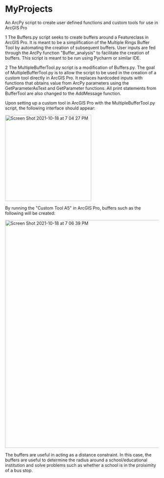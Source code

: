 # MyProjects
An ArcPy script to create user defined functions and custom tools for use in ArcGIS Pro

1 The Buffers.py script seeks to create buffers around a Featureclass in ArcGIS Pro. 
  It is meant to be a simplification of the Multiple Rings Buffer Tool by automating the creation of subsequent buffers. 
  User inputs are fed through the ArcPy function "Buffer_analysis" to facilitate the creation of buffers. 
  This script is meant to be run using Pycharm or similar IDE. 



2 The MultipleBufferTool.py script is a modification of Buffers.py. 
  The goal of MultipleBufferTool.py is to allow the script to be used in the creation of a custom tool directly in ArcGIS Pro.
  It replaces hardcoded inputs with functions that obtains value from ArcPy parameters using the GetParameterAsText and GetParameter functions. 
  All print statements from BufferTool are also changed to the AddMessage function.

  Upon setting up a custom tool in ArcGIS Pro with the MultipleBufferTool.py script, the following interface should appear:
  
<img width="282" alt="Screen Shot 2021-10-18 at 7 04 27 PM" src="https://user-images.githubusercontent.com/92761963/137818225-88c07b40-9426-42b4-b082-1f8af26b7998.png">

  By running the "Custom Tool A5" in ArcGIS Pro, buffers such as the following will be created:
  
  <img width="746" alt="Screen Shot 2021-10-18 at 7 06 39 PM" src="https://user-images.githubusercontent.com/92761963/137818364-302036a3-10d3-4880-83ec-50c4795ab27e.png">

  The buffers are useful in acting as a distance constraint. 
  In this case, the buffers are useful to determine the radius around a school/educational institution and solve problems such as whether a school is in the proiximity of a bus stop.
